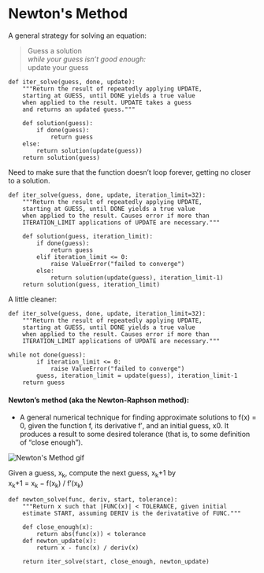 # Newton's Method

A general strategy for solving an equation:
>Guess a solution<br>
	*while your guess isn’t good enough:* <br>
		update your guess

```
def iter_solve(guess, done, update):
	"""Return the result of repeatedly applying UPDATE,
	starting at GUESS, until DONE yields a true value
	when applied to the result. UPDATE takes a guess
	and returns an updated guess."""

	def solution(guess):
		if done(guess):
			return guess
	else:
		return solution(update(guess))
	return solution(guess)
```
Need to make sure that the function doesn’t loop forever, getting no closer to a solution.

```
def iter_solve(guess, done, update, iteration_limit=32):
	"""Return the result of repeatedly applying UPDATE,
	starting at GUESS, until DONE yields a true value
	when applied to the result. Causes error if more than
	ITERATION_LIMIT applications of UPDATE are necessary."""
	
	def solution(guess, iteration_limit):
		if done(guess):
			return guess
		elif iteration_limit <= 0:
			raise ValueError("failed to converge")
		else:
			return solution(update(guess), iteration_limit-1)
	return solution(guess, iteration_limit)
```
A little cleaner: 
```
def iter_solve(guess, done, update, iteration_limit=32):
	"""Return the result of repeatedly applying UPDATE,
	starting at GUESS, until DONE yields a true value
	when applied to the result. Causes error if more than
	ITERATION_LIMIT applications of UPDATE are necessary."""
	
while not done(guess):
		if iteration_limit <= 0:
			raise ValueError("failed to converge")
		guess, iteration_limit = update(guess), iteration_limit-1
	return guess
```

#### Newton’s method (aka the Newton-Raphson method): 
* A general numerical technique for finding approximate solutions to f(x) = 0, given the function f, its derivative f′, and an initial guess, x0. It produces a result to some desired tolerance (that is, to some definition of “close enough”).

![Newton's Method gif](https://upload.wikimedia.org/wikipedia/commons/e/e0/NewtonIteration_Ani.gif)

Given a guess, x<sub>k</sub>, compute the next guess, x<sub>k</sub>+1 by <br>
x<sub>k</sub>+1 = x<sub>k</sub> − f(x<sub>k</sub>) / f′(x<sub>k</sub>) 

```
def newton_solve(func, deriv, start, tolerance):
	"""Return x such that |FUNC(x)| < TOLERANCE, given initial
	estimate START, assuming DERIV is the derivatative of FUNC."""
	
	def close_enough(x):
		return abs(func(x)) < tolerance
	def newton_update(x):
		return x - func(x) / deriv(x)
	
	return iter_solve(start, close_enough, newton_update)
```
